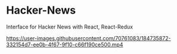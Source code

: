 # Hacker-News

Interface for Hacker News with React, React-Redux



https://user-images.githubusercontent.com/70761083/184735872-332154d7-ee0b-4f67-9f10-c66f190ce500.mp4
